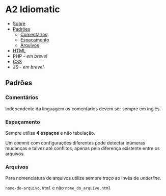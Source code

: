 # A2 Idiomatic

* [Sobre](https://github.com/a2comunicacao/A2idiomatic#sobre)
* [Padrões](#https://github.com/a2comunicacao/A2idiomatic/blob/master/padroes.md#padr%C3%B5es)
    * [Comentários](#coment%C3%A1rios)
    * [Espaçamento](#espa%C3%A7amento)
    * [Arquivos](#arquivos)
* [HTML](https://github.com/a2comunicacao/A2idiomatic/blob/master/html.md#html)
* PHP - _em breve!_
* [CSS](https://github.com/a2comunicacao/A2idiomatic/blob/master/css.md#css)
* JS - _em breve!_

## Padrões

### Comentários

Independente da linguagem os comentários devem ser sempre em inglês.

### Espaçamento 

Sempre utilize **4 espaços** e não tabulação.

Um *commit* com configurações diferentes pode detectar inúmeras mudanças e talvez até conflitos, apenas pela diferença existente entre os arquivos.

### Arquivos

Para nomenclatura de arquivos utilize sempre *traço* ao invés de *underline*.

`nome-do-arquivo.html` e não `nome_do_arquivo.html`

